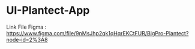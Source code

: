 # UI-Plantect-App
Link File Figma : https://www.figma.com/file/9nMsJhp2qk1qHqrEKCtFUR/BigPro-Plantect?node-id=2%3A8
